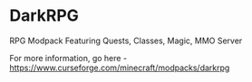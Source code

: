 # DarkRPG
RPG Modpack Featuring Quests, Classes, Magic, MMO Server

For more information, go here - https://www.curseforge.com/minecraft/modpacks/darkrpg
